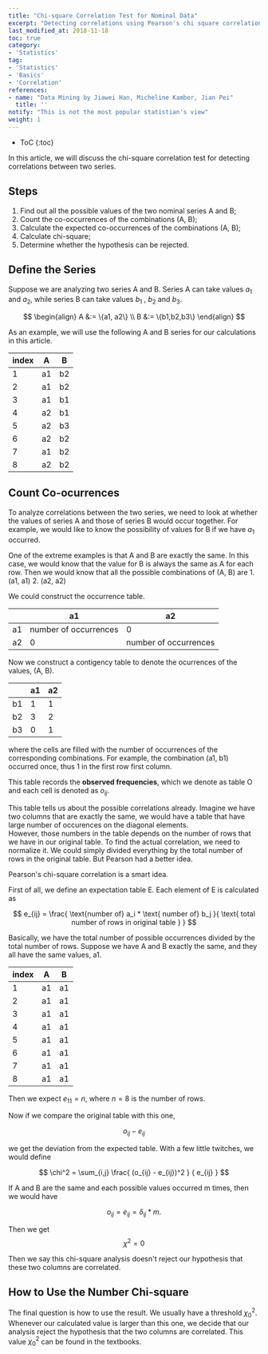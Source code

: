 ```yaml
---
title: "Chi-square Correlation Test for Nominal Data"
excerpt: "Detecting correlations using Pearson's chi square correlation test"
last_modified_at: 2018-11-18
toc: true
category:
- 'Statistics'
tag:
- 'Statistics'
- 'Basics'
- 'Correlation'
references:
- name: "Data Mining by Jiawei Han, Micheline Kamber, Jian Pei"
  title: ''
notify: "This is not the most popular statistian's view"
weight: 1
---
```


* ToC
{:toc}

In this article, we will discuss the chi-square correlation test for detecting correlations between two series.

## Steps

1. Find out all the possible values of the two nominal series A and B;
2. Count the co-occurrences of the combinations (A, B);
3. Calculate the expected co-occurrences of the combinations (A, B);
4. Calculate chi-square;
5. Determine whether the hypothesis can be rejected.


## Define the Series

Suppose we are analyzing two series A and B. Series A can take values $a_1$ and $a_2$, while series B can take values $b_1$ , $b_2$ and $b_3$.

$$
\begin{align}
A &:= \{a1, a2\} \\
B &:= \{b1,b2,b3\}
\end{align}
$$

As an example, we will use the following A and B series for our calculations in this article.

| index | A | B |
|--|---|---|
| 1 | a1 | b2 |
| 2 | a1 | b2 |
| 3 | a1 | b1 |
| 4 | a2 | b1 |
| 5 | a2 | b3 |
| 6 | a2 | b2 |
| 7 | a1 | b2 |
| 8 | a2 | b2 |


## Count Co-ocurrences

To analyze correlations between the two series, we need to look at whether the values of series A and those of series B would occur together. For example, we would like to know the possibility of values for B if we have $a_1$ occurred.

<div class="notes--info" markdown="1">
One of the extreme examples is that A and B are exactly the same. In this case, we would know that the value for B is always the same as A for each row. Then we would know that all the possible combinations of (A, B) are
1. (a1, a1)
2. (a2, a2)

We could construct the occurrence table.

|   |  a1 | a2 |
|--|---|---|
| a1 |  number of occurrences | 0 |
| a2 |  0 | number of occurrences |


</div>

Now we construct a contigency table to denote the ocurrences of the values,  (A, B).

|  | a1 | a2 |
|--|---|---|
| b1 | 1 | 1 |
| b2 | 3 | 2 |
| b3 | 0 | 1 |

where the cells are filled with the number of occurrences of the corresponding combinations. For example, the combination (a1, b1) occurred once, thus 1 in the first row first column.

This table records the **observed frequencies**, which we denote as table O and each cell is denoted as $o_{ij}$.

<div class="notes--info" markdown="1">
This table tells us about the possible correlations already. Imagine we have two columns that are exactly the same, we would have a table that have large number of occurences on the diagonal elements.
</div>

<div class="notes--warning" markdown="1">
However, those numbers in the table depends on the number of rows that we have in our original table. To find the actual correlation, we need to normalize it. We could simply divided everything by the total number of rows in the original table. But Pearson had a better idea.
</div>

Pearson's chi-square correlation is a smart idea. 

First of all, we define an expectation table E. Each element of E is calculated as

$$
e_{ij} = \frac{ \text{number of} a_i * \text{ number of} b_j }{ \text{ total number of rows in original table } }
$$

<div class="notes--info" markdown="1">
Basically, we have the total number of possible occurrences divided by the total number of rows. Suppose we have A and B exactly the same, and they all have the same values, a1.

| index | A | B |
|--|---|---|
| 1 | a1 | a1 |
| 2 | a1 | a1 |
| 3 | a1 | a1 |
| 4 | a1 | a1 |
| 5 | a1 | a1 |
| 6 | a1 | a1 |
| 7 | a1 | a1 |
| 8 | a1 | a1 |

Then we expect $e_11 = n$, where $n=8$ is the number of rows.
</div>

Now if we compare the original table with this one,

$$
o_{ij} - e_{ij}
$$

we get the deviation from the expected table. With a few little twitches, we would define

$$
\chi^2 = \sum_{i,j} \frac{ (o_{ij} - e_{ij})^2 } { e_{ij} }
$$


<div class="notes--info" markdown="1">
If A and B are the same and each possible values occurred m times, then we would have

$$
o_{ij} = e_{ij} = \delta_{ij} * m.
$$

Then we get 
$$
\chi^2 = 0
$$

Then we say this chi-square analysis doesn't reject our hypothesis that these two columns are correlated.
</div>

## How to Use the Number Chi-square

The final question is how to use the result. We usually have a threshold $\chi_0^2$. Whenever our calculated value is larger than this one, we decide that our analysis reject the hypothesis that the two columns are correlated.
This value $\chi_0^2$ can be found in the textbooks.

